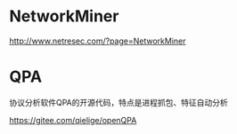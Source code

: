 

# NetworkMiner

<http://www.netresec.com/?page=NetworkMiner>



# QPA

协议分析软件QPA的开源代码，特点是进程抓包、特征自动分析

<https://gitee.com/qielige/openQPA>

